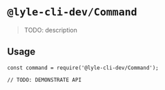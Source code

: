 # `@lyle-cli-dev/Command`

> TODO: description

## Usage

```
const command = require('@lyle-cli-dev/Command');

// TODO: DEMONSTRATE API
```
